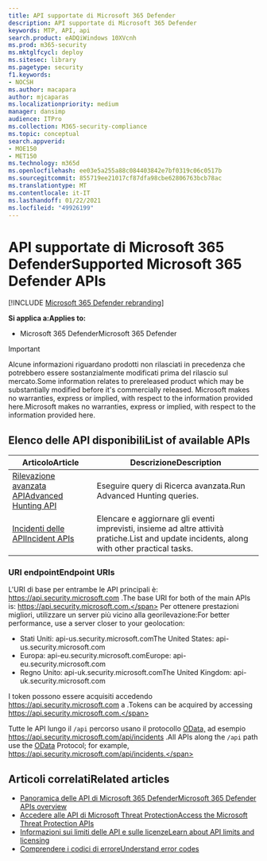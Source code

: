 ```yaml
---
title: API supportate di Microsoft 365 Defender
description: API supportate di Microsoft 365 Defender
keywords: MTP, API, api
search.product: eADQiWindows 10XVcnh
ms.prod: m365-security
ms.mktglfcycl: deploy
ms.sitesec: library
ms.pagetype: security
f1.keywords:
- NOCSH
ms.author: macapara
author: mjcaparas
ms.localizationpriority: medium
manager: dansimp
audience: ITPro
ms.collection: M365-security-compliance
ms.topic: conceptual
search.appverid:
- MOE150
- MET150
ms.technology: m365d
ms.openlocfilehash: ee03e5a255a88c084403842e7bf0319c06c0517b
ms.sourcegitcommit: 855719ee21017cf87dfa98cbe62806763bcb78ac
ms.translationtype: MT
ms.contentlocale: it-IT
ms.lasthandoff: 01/22/2021
ms.locfileid: "49926199"
---
```

# <a name="supported-microsoft-365-defender-apis"></a><span data-ttu-id="904ad-104">API supportate di Microsoft 365 Defender</span><span class="sxs-lookup"><span data-stu-id="904ad-104">Supported Microsoft 365 Defender APIs</span></span> 

[!INCLUDE [Microsoft 365 Defender rebranding](../includes/microsoft-defender.md)]

<span data-ttu-id="904ad-105">**Si applica a:**</span><span class="sxs-lookup"><span data-stu-id="904ad-105">**Applies to:**</span></span>
- <span data-ttu-id="904ad-106">Microsoft 365 Defender</span><span class="sxs-lookup"><span data-stu-id="904ad-106">Microsoft 365 Defender</span></span>

> [!IMPORTANT]
> <span data-ttu-id="904ad-107">Alcune informazioni riguardano prodotti non rilasciati in precedenza che potrebbero essere sostanzialmente modificati prima del rilascio sul mercato.</span><span class="sxs-lookup"><span data-stu-id="904ad-107">Some information relates to prereleased product which may be substantially modified before it's commercially released.</span></span> <span data-ttu-id="904ad-108">Microsoft makes no warranties, express or implied, with respect to the information provided here.</span><span class="sxs-lookup"><span data-stu-id="904ad-108">Microsoft makes no warranties, express or implied, with respect to the information provided here.</span></span>

## <a name="list-of-available-apis"></a><span data-ttu-id="904ad-109">Elenco delle API disponibili</span><span class="sxs-lookup"><span data-stu-id="904ad-109">List of available APIs</span></span>

<span data-ttu-id="904ad-110">Articolo</span><span class="sxs-lookup"><span data-stu-id="904ad-110">Article</span></span> | <span data-ttu-id="904ad-111">Descrizione</span><span class="sxs-lookup"><span data-stu-id="904ad-111">Description</span></span>
-|-
[<span data-ttu-id="904ad-112">Rilevazione avanzata API</span><span class="sxs-lookup"><span data-stu-id="904ad-112">Advanced Hunting API</span></span>](api-advanced-hunting.md) | <span data-ttu-id="904ad-113">Eseguire query di Ricerca avanzata.</span><span class="sxs-lookup"><span data-stu-id="904ad-113">Run Advanced Hunting queries.</span></span>
[<span data-ttu-id="904ad-114">Incidenti delle API</span><span class="sxs-lookup"><span data-stu-id="904ad-114">Incident APIs</span></span>](api-incident.md) | <span data-ttu-id="904ad-115">Elencare e aggiornare gli eventi imprevisti, insieme ad altre attività pratiche.</span><span class="sxs-lookup"><span data-stu-id="904ad-115">List and update incidents, along with other practical tasks.</span></span>

### <a name="endpoint-uris"></a><span data-ttu-id="904ad-116">URI endpoint</span><span class="sxs-lookup"><span data-stu-id="904ad-116">Endpoint URIs</span></span>

<span data-ttu-id="904ad-117">L'URI di base per entrambe le API principali è: https://api.security.microsoft.com .</span><span class="sxs-lookup"><span data-stu-id="904ad-117">The base URI for both of the main APIs is: https://api.security.microsoft.com.</span></span> <span data-ttu-id="904ad-118">Per ottenere prestazioni migliori, utilizzare un server più vicino alla georilevazione:</span><span class="sxs-lookup"><span data-stu-id="904ad-118">For better performance, use a server closer to your geolocation:</span></span>

- <span data-ttu-id="904ad-119">Stati Uniti: api-us.security.microsoft.com</span><span class="sxs-lookup"><span data-stu-id="904ad-119">The United States: api-us.security.microsoft.com</span></span>
- <span data-ttu-id="904ad-120">Europa: api-eu.security.microsoft.com</span><span class="sxs-lookup"><span data-stu-id="904ad-120">Europe: api-eu.security.microsoft.com</span></span>
- <span data-ttu-id="904ad-121">Regno Unito: api-uk.security.microsoft.com</span><span class="sxs-lookup"><span data-stu-id="904ad-121">The United Kingdom: api-uk.security.microsoft.com</span></span>

<span data-ttu-id="904ad-122">I token possono essere acquisiti accedendo https://api.security.microsoft.com a .</span><span class="sxs-lookup"><span data-stu-id="904ad-122">Tokens can be acquired by accessing https://api.security.microsoft.com.</span></span>

<span data-ttu-id="904ad-123">Tutte le API lungo il `/api` percorso usano il protocollo [OData,](https://docs.microsoft.com/odata/overview) ad esempio https://api.security.microsoft.com/api/incidents .</span><span class="sxs-lookup"><span data-stu-id="904ad-123">All APIs along the `/api` path use the [OData](https://docs.microsoft.com/odata/overview) Protocol; for example, https://api.security.microsoft.com/api/incidents.</span></span>

## <a name="related-articles"></a><span data-ttu-id="904ad-124">Articoli correlati</span><span class="sxs-lookup"><span data-stu-id="904ad-124">Related articles</span></span>

- [<span data-ttu-id="904ad-125">Panoramica delle API di Microsoft 365 Defender</span><span class="sxs-lookup"><span data-stu-id="904ad-125">Microsoft 365 Defender APIs overview</span></span>](api-overview.md)
- [<span data-ttu-id="904ad-126">Accedere alle API di Microsoft Threat Protection</span><span class="sxs-lookup"><span data-stu-id="904ad-126">Access the Microsoft Threat Protection APIs</span></span>](api-access.md)
- [<span data-ttu-id="904ad-127">Informazioni sui limiti delle API e sulle licenze</span><span class="sxs-lookup"><span data-stu-id="904ad-127">Learn about API limits and licensing</span></span>](api-terms.md)
- [<span data-ttu-id="904ad-128">Comprendere i codici di errore</span><span class="sxs-lookup"><span data-stu-id="904ad-128">Understand error codes</span></span>](api-error-codes.md)
